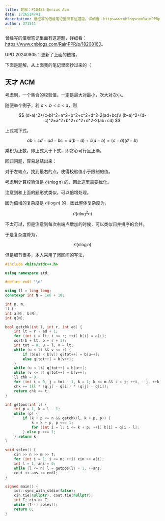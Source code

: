 ```yaml
---
title: 题解：P10455 Genius Acm
date: 1716514741
description: 曾经写的倍增笔记里面有这道题，详细看：httpswwwcnblogscomRainPPRp18208160。 UPD 20240805：更新了上面的链接。 下面是题解，从上面我的笔记里面抄过来的（  天才 ACM 考虑到，一
author: 371511
---
```


曾经写的倍增笔记里面有这道题，详细看：<https://www.cnblogs.com/RainPPR/p/18208160>。

UPD 20240805：更新了上面的链接。

下面是题解，从上面我的笔记里面抄过来的（

## 天才 ACM

考虑到，一个集合的校验值，一定是最大对最小，次大对次小。

随便举个例子，若 $a<b<c<d$，则

$$
(d-a)^2+(c-b)^2=a^2+b^2+c^2+d^2-2(ad+bc)\\
(b-a)^2+(d-c)^2=a^2+b^2+c^2+d^2-2(ab+cd)
$$

上式减下式，

$$
ab+cd-ad-bc=a(b-d)+c(d-b)=(c-a)(d-b)
$$

乘积为正数，即上式大于下式，即贪心可行且正确。

回归问题，容易总结出来：

对于左端点，找到最右的点，使得校验值小于限制的值。

考虑到计算校验值是 $\mathcal O(n\log n)$ 的，因此这里需要优化。

注意到和上面的题形式类似，可以倍增处理，

因为倍增的复杂度是 $\mathcal O(\log n)$ 的，因此整体复杂度为，

$$
\mathcal O(n\log^2n)
$$

不太可过，但是注意到每次右端点增加的时候，可以类似归并排序的合并。

于是复杂度降为，

$$
\mathcal O(n\log n)
$$

但是细节很多，本人采用了闭区间的写法，

```cpp
#include <bits/stdc++.h>

using namespace std;

#define endl '\n'

using ll = long long;
constexpr int N = 1e6 + 10;

int n, m;
ll t;
int a[N], b[N];
int q[N];

bool getchk(int l, int r, int ad) {
	int lt = r - ad + 1;
    for (int i = lt; i <= r; ++i) b[i] = a[i];
    sort(b + lt, b + r + 1);
    int tot = 0, u = l, v = lt;
	while (u < lt && v <= r) {
		if (b[u] < b[v]) q[tot++] = b[u++];
		else q[tot++] = b[v++];
	}
	while (u < lt) q[tot++] = b[u++];
	while (v <= r) q[tot++] = b[v++];
	ll chk = 0;
	for (int i = 0, j = tot - 1, k = 1; k <= m && i < j; ++i, --j, ++k)
	chk += 1ll * (q[j] - q[i]) * (q[j] - q[i]);
	return chk <= t;
}

int getpos(int l) {
	int p = 1, k = l - 1;
	while (p) {
		if (k + p <= n && getchk(l, k + p, p)) {
			k = k + p, p <<= 1;
			for (int i = l; i <= k + p; ++i) b[i] = q[i - l];
		} else p >>= 1;
	} return k;
}

void solev() {
	cin >> n >> m >> t;
	for (int i = 1; i <= n; ++i) cin >> a[i];
	int l = 1, ans = 0;
	while (l <= n) l = getpos(l) + 1, ++ans;
	cout << ans << endl;
}

signed main() {
	ios::sync_with_stdio(false);
	cin.tie(nullptr), cout.tie(nullptr);
	int T; cin >> T;
	while (T--) solev();
	return 0;
}
```
